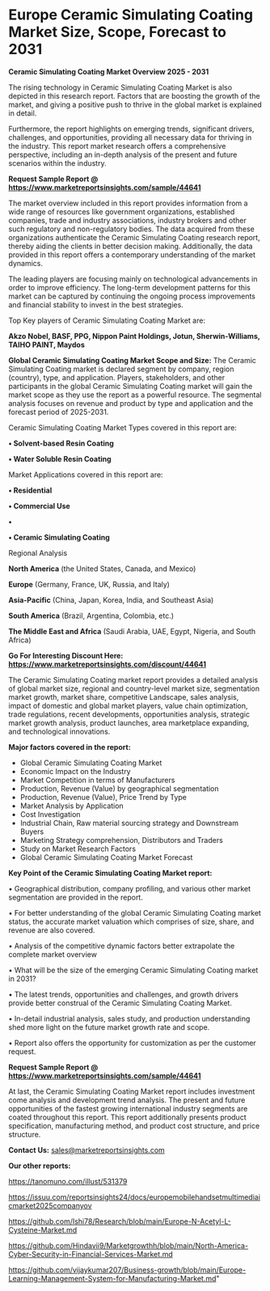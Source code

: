 # Europe Ceramic Simulating Coating Market Size, Scope, Forecast to 2031

<Strong> Ceramic Simulating Coating Market Overview 2025 - 2031</strong>

The rising technology in Ceramic Simulating Coating Market is also depicted in this research report. Factors that are boosting the growth of the market, and giving a positive push to thrive in the global market is explained in detail.

Furthermore, the report highlights on emerging trends, significant drivers, challenges, and opportunities, providing all necessary data for thriving in the industry. This report market research offers a comprehensive perspective, including an in-depth analysis of the present and future scenarios within the industry.

<strong>Request Sample Report @ <a href=https://www.marketreportsinsights.com/sample/44641>https://www.marketreportsinsights.com/sample/44641</a></strong>

The market overview included in this report provides information from a wide range of resources like government organizations, established companies, trade and industry associations, industry brokers and other such regulatory and non-regulatory bodies. The data acquired from these organizations authenticate the Ceramic Simulating Coating research report, thereby aiding the clients in better decision making. Additionally, the data provided in this report offers a contemporary understanding of the market dynamics.

The leading players are focusing mainly on technological advancements in order to improve efficiency. The long-term development patterns for this market can be captured by continuing the ongoing process improvements and financial stability to invest in the best strategies.

Top Key players of Ceramic Simulating Coating Market are:

<strong>Akzo Nobel, BASF, PPG, Nippon Paint Holdings, Jotun, Sherwin-Williams, TAIHO PAINT, Maydos</strong>

<strong><b>Global Ceramic Simulating Coating Market Scope and Size:</b></strong>
The Ceramic Simulating Coating market is declared segment by company, region (country), type, and application. Players, stakeholders, and other participants in the global Ceramic Simulating Coating market will gain the market scope as they use the report as a powerful resource. The segmental analysis focuses on revenue and product by type and application and the forecast period of 2025-2031.

Ceramic Simulating Coating Market Types covered in this report are:

<strong>•  Solvent-based Resin Coating

•  Water Soluble Resin Coating</strong>

Market Applications covered in this report are:

<strong>•  Residential

•  Commercial Use

•  

•  Ceramic Simulating Coating</strong> 

Regional Analysis

<strong>North America</strong> (the United States, Canada, and Mexico)

<strong>Europe</strong> (Germany, France, UK, Russia, and Italy)

<strong>Asia-Pacific</strong> (China, Japan, Korea, India, and Southeast Asia)

<strong>South America</strong> (Brazil, Argentina, Colombia, etc.)

<strong>The Middle East and Africa</strong> (Saudi Arabia, UAE, Egypt, Nigeria, and South Africa)

<strong>Go For Interesting Discount Here: <a href=https://www.marketreportsinsights.com/discount/44641>https://www.marketreportsinsights.com/discount/44641</a></strong>

The Ceramic Simulating Coating market report provides a detailed analysis of global market size, regional and country-level market size, segmentation market growth, market share, competitive Landscape, sales analysis, impact of domestic and global market players, value chain optimization, trade regulations, recent developments, opportunities analysis, strategic market growth analysis, product launches, area marketplace expanding, and technological innovations.

<strong><b>Major factors covered in the report:</b></strong>
<ul>
  <li>Global Ceramic Simulating Coating Market </li>
  <li>Economic Impact on the Industry</li>
  <li>Market Competition in terms of Manufacturers</li>
  <li>Production, Revenue (Value) by geographical segmentation</li>
  <li>Production, Revenue (Value), Price Trend by Type</li>
  <li>Market Analysis by Application</li>
  <li>Cost Investigation</li>
  <li>Industrial Chain, Raw material sourcing strategy and Downstream Buyers</li>
  <li>Marketing Strategy comprehension, Distributors and Traders</li>
  <li>Study on Market Research Factors</li>
  <li>Global Ceramic Simulating Coating Market Forecast</li>
</ul>

<strong><b>Key Point of the Ceramic Simulating Coating Market report:</b></strong>

• Geographical distribution, company profiling, and various other market segmentation are provided in the report.

• For better understanding of the global Ceramic Simulating Coating market status, the accurate market valuation which comprises of size, share, and revenue are also covered.

• Analysis of the competitive dynamic factors better extrapolate the complete market overview

• What will be the size of the emerging Ceramic Simulating Coating market in 2031?

• The latest trends, opportunities and challenges, and growth drivers provide better construal of the Ceramic Simulating Coating Market.

• In-detail industrial analysis, sales study, and production understanding shed more light on the future market growth rate and scope.

• Report also offers the opportunity for customization as per the customer request.

<strong>Request Sample Report @ <a href=https://www.marketreportsinsights.com/sample/44641>https://www.marketreportsinsights.com/sample/44641</a></strong>

At last, the Ceramic Simulating Coating Market report includes investment come analysis and development trend analysis. The present and future opportunities of the fastest growing international industry segments are coated throughout this report. This report additionally presents product specification, manufacturing method, and product cost structure, and price structure.

<strong>Contact Us:</strong>
sales@marketreportsinsights.com

<strong>Our other reports:</strong>

<a href=https://tanomuno.com/illust/531379>https://tanomuno.com/illust/531379</a>

<a href=https://issuu.com/reportsinsights24/docs/europemobilehandsetmultimediaicmarket2025companyov>https://issuu.com/reportsinsights24/docs/europemobilehandsetmultimediaicmarket2025companyov</a>

<a href=https://github.com/Ishi78/Research/blob/main/Europe-N-Acetyl-L-Cysteine-Market.md>https://github.com/Ishi78/Research/blob/main/Europe-N-Acetyl-L-Cysteine-Market.md</a>

<a href=https://github.com/Hindavii9/Marketgrowthh/blob/main/North-America-Cyber-Security-in-Financial-Services-Market.md>https://github.com/Hindavii9/Marketgrowthh/blob/main/North-America-Cyber-Security-in-Financial-Services-Market.md</a>

<a href=https://github.com/vijaykumar207/Business-growth/blob/main/Europe-Learning-Management-System-for-Manufacturing-Market.md>https://github.com/vijaykumar207/Business-growth/blob/main/Europe-Learning-Management-System-for-Manufacturing-Market.md</a>"
